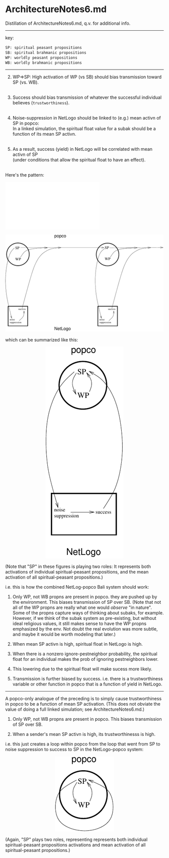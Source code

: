 ArchitectureNotes6.md
====
Distillation of ArchitectureNotes6.md, q.v. for additional info.

----

key:

	SP: spiritual peasant propositions
	SB: spiritual brahmanic propositions
	WP: worldly peasant propositions
	WB: worldly brahmanic propositions

----

2. WP=>SP: High activation of WP (vs SB) should bias transmission toward
SP (vs. WB).<br/></br>

3. Success should bias transmission of whatever the successful
individual believes (`trustworthiness`).<br/></br>

4. Noise-suppression in NetLogo should be linked to (e.g.) mean activn of SP in popco:<br/>
In a linked simulation, the spiritual float value for a subak should be a function of its mean
SP activn.<br/></br>

5. As a result, success (yield) in NetLogo will be correlated with mean
activn of SP<br/>(under conditions that allow the spiritual float to have an effect).<br/></br>

Here's the pattern:

![alt text](TransmissionBiases.pdf?raw=true)

<div align="center">
<img src="TransmissionBiases.pdf">
</div>

which can be summarized like this:

<div align="center">
<img src="TransmissionBiasesSummary.pdf"/>
</div>

(Note that "SP" in these figures is playing two roles: It represents both
activations of individual spiritual-peasant propositions, and the mean
activation of all spiritual-peasant propositions.)

i.e. this is how the combined NetLog-popco Bali system should work:

1. Only WP, not WB propns are present in popco.  they are pushed up by
the environment.  This biases transmission of SP over SB.  (Note that
not all of the WP propns are really what one would *observe* "in
nature".  Some of the propns capture ways of thinking about subaks, for
example.  However, if we think of the subak system as pre-existing, but
without ideal religious values, it still makes sense to have the WP
propns emphasized by the env.  Not doubt the real evolution was more
subtle, and maybe it would be worth modeling that later.)

2. When mean SP activn is high, spiritual float in NetLogo is high.

3. When there is a nonzero ignore-pestneighbor probability, the spiritual float for an
   individual makes the prob of ignoring pestneighbors lower.

4. This lowering due to the spiritual float will make sucess more likely.

5. Transmission is further biased by success.  i.e. there is a trustworthiness variable or other function
in popco that is a function of yield in NetLogo.

------

A popco-only analogue of the preceding is to simply cause
trustworthiness in popco to be a function of mean SP activation.  (This
does not obviate the value of doing a full linked simulation; see
ArchitectureNotes6.md.)

1. Only WP, not WB propns are present in popco.  This biases
transmission of SP over SB.

2. When a sender's mean SP activn is high, its trustworthinesss is high.

i.e. this just creates a loop within popco from the loop that went from SP to
noise suppression to success to SP in the NetLogo-popco system:

<div align="center">
<img src="TransmissionBiasesPopcoOnly.pdf"/>
</div>


(Again, "SP" plays two roles, representing represents both individual
spiritual-peasant propositions activations and mean activation of all
spiritual-peasant propositions.)

